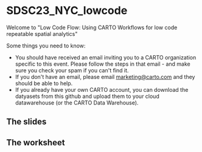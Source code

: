 # SDSC23_NYC_lowcode

Welcome to "Low Code Flow: Using CARTO Workflows for low code repeatable spatial analytics"

Some things you need to know:
* You should have received an email inviting you to a CARTO organization specific to this event. Please follow the steps in that email -  and make sure you check your spam if you can't find it.
* If you don't have an email, please email marketing@carto.com and they should be able to help.
* If you already have your own CARTO account, you can download the datyasets from this github and upload them to your cloud datawarehouse (or the CARTO Data Warehouse).

## The slides

## The worksheet
